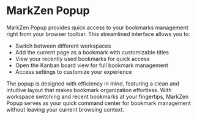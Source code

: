 # MarkZen Popup

MarkZen Popup provides quick access to your bookmarks management right from your browser toolbar. This streamlined interface allows you to:

- Switch between different workspaces
- Add the current page as a bookmark with customizable titles
- View your recently used bookmarks for quick access
- Open the Kanban board view for full bookmark management
- Access settings to customize your experience

The popup is designed with efficiency in mind, featuring a clean and intuitive layout that makes bookmark organization effortless. With workspace switching and recent bookmarks at your fingertips, MarkZen Popup serves as your quick command center for bookmark management without leaving your current browsing context.